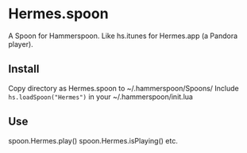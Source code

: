 # Hermes.spoon
A Spoon for Hammerspoon. Like hs.itunes for Hermes.app (a Pandora player).

## Install
Copy directory as Hermes.spoon to ~/.hammerspoon/Spoons/
Include `hs.loadSpoon("Hermes")` in your ~/.hammerspoon/init.lua

## Use
spoon.Hermes.play()
spoon.Hermes.isPlaying()
etc.
